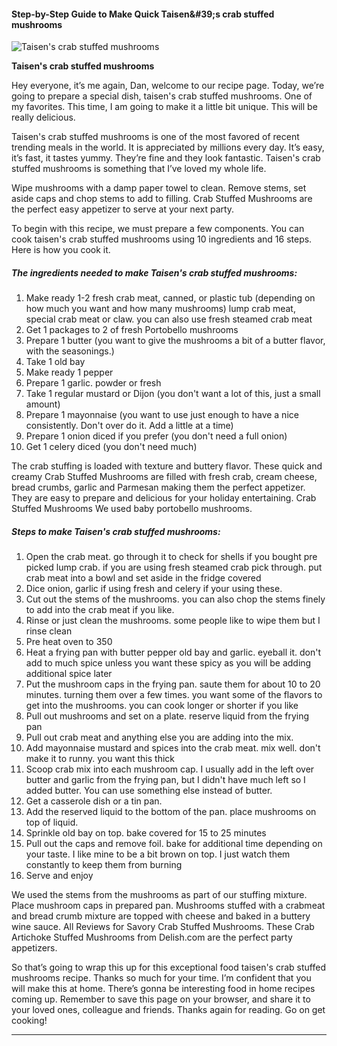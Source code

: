             

#### Step-by-Step Guide to Make Quick Taisen&amp;#39;s crab stuffed mushrooms

![Taisen's crab stuffed mushrooms](https://img-global.cpcdn.com/recipes/58362654/751x532cq70/taisens-crab-stuffed-mushrooms-recipe-main-photo.jpg)

**Taisen's crab stuffed mushrooms**

Hey everyone, it’s me again, Dan, welcome to our recipe page. Today, we’re going to prepare a special dish, taisen's crab stuffed mushrooms. One of my favorites. This time, I am going to make it a little bit unique. This will be really delicious.

Taisen's crab stuffed mushrooms is one of the most favored of recent trending meals in the world. It is appreciated by millions every day. It’s easy, it’s fast, it tastes yummy. They’re fine and they look fantastic. Taisen's crab stuffed mushrooms is something that I’ve loved my whole life.

Wipe mushrooms with a damp paper towel to clean. Remove stems, set aside caps and chop stems to add to filling. Crab Stuffed Mushrooms are the perfect easy appetizer to serve at your next party.

To begin with this recipe, we must prepare a few components. You can cook taisen's crab stuffed mushrooms using 10 ingredients and 16 steps. Here is how you cook it.

##### The ingredients needed to make Taisen's crab stuffed mushrooms:

1.  Make ready 1-2 fresh crab meat, canned, or plastic tub (depending on how much you want and how many mushrooms) lump crab meat, special crab meat or claw. you can also use fresh steamed crab meat
2.  Get 1 packages to 2 of fresh Portobello mushrooms
3.  Prepare 1 butter (you want to give the mushrooms a bit of a butter flavor, with the seasonings.)
4.  Take 1 old bay
5.  Make ready 1 pepper
6.  Prepare 1 garlic. powder or fresh
7.  Take 1 regular mustard or Dijon (you don't want a lot of this, just a small amount)
8.  Prepare 1 mayonnaise (you want to use just enough to have a nice consistently. Don't over do it. Add a little at a time)
9.  Prepare 1 onion diced if you prefer (you don't need a full onion)
10.  Get 1 celery diced (you don't need much)

The crab stuffing is loaded with texture and buttery flavor. These quick and creamy Crab Stuffed Mushrooms are filled with fresh crab, cream cheese, bread crumbs, garlic and Parmesan making them the perfect appetizer. They are easy to prepare and delicious for your holiday entertaining. Crab Stuffed Mushrooms We used baby portobello mushrooms.

##### Steps to make Taisen's crab stuffed mushrooms:

1.  Open the crab meat. go through it to check for shells if you bought pre picked lump crab. if you are using fresh steamed crab pick through. put crab meat into a bowl and set aside in the fridge covered
2.  Dice onion, garlic if using fresh and celery if your using these.
3.  Cut out the stems of the mushrooms. you can also chop the stems finely to add into the crab meat if you like.
4.  Rinse or just clean the mushrooms. some people like to wipe them but I rinse clean
5.  Pre heat oven to 350
6.  Heat a frying pan with butter pepper old bay and garlic. eyeball it. don't add to much spice unless you want these spicy as you will be adding additional spice later
7.  Put the mushroom caps in the frying pan. saute them for about 10 to 20 minutes. turning them over a few times. you want some of the flavors to get into the mushrooms. you can cook longer or shorter if you like
8.  Pull out mushrooms and set on a plate. reserve liquid from the frying pan
9.  Pull out crab meat and anything else you are adding into the mix.
10.  Add mayonnaise mustard and spices into the crab meat. mix well. don't make it to runny. you want this thick
11.  Scoop crab mix into each mushroom cap. I usually add in the left over butter and garlic from the frying pan, but I didn't have much left so I added butter. You can use something else instead of butter.
12.  Get a casserole dish or a tin pan.
13.  Add the reserved liquid to the bottom of the pan. place mushrooms on top of liquid.
14.  Sprinkle old bay on top. bake covered for 15 to 25 minutes
15.  Pull out the caps and remove foil. bake for additional time depending on your taste. I like mine to be a bit brown on top. I just watch them constantly to keep them from burning
16.  Serve and enjoy

We used the stems from the mushrooms as part of our stuffing mixture. Place mushroom caps in prepared pan. Mushrooms stuffed with a crabmeat and bread crumb mixture are topped with cheese and baked in a buttery wine sauce. All Reviews for Savory Crab Stuffed Mushrooms. These Crab Artichoke Stuffed Mushrooms from Delish.com are the perfect party appetizers.

So that’s going to wrap this up for this exceptional food taisen's crab stuffed mushrooms recipe. Thanks so much for your time. I’m confident that you will make this at home. There’s gonna be interesting food in home recipes coming up. Remember to save this page on your browser, and share it to your loved ones, colleague and friends. Thanks again for reading. Go on get cooking!

* * *